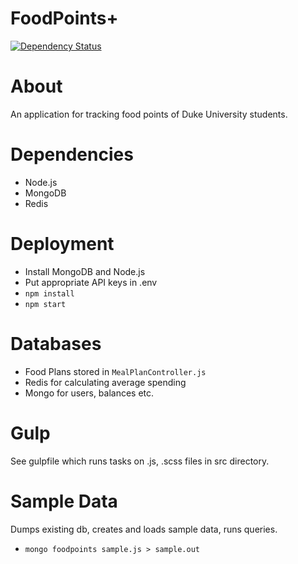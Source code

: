 FoodPoints+
====
[![Dependency Status](https://david-dm.org/chronologos/forkpoints.svg)](https://david-dm.org/chronologos/forkpoints)

About
====
An application for tracking food points of Duke University students.  

Dependencies
====
* Node.js
* MongoDB
* Redis

Deployment
====
* Install MongoDB and Node.js
* Put appropriate API keys in .env
* `npm install`
* `npm start`

Databases
====
* Food Plans stored in `MealPlanController.js`
* Redis for calculating average spending
* Mongo for users, balances etc.

Gulp
====
See gulpfile which runs tasks on .js, .scss files in src directory.

Sample Data
====
Dumps existing db, creates and loads sample data, runs queries.
* `mongo foodpoints sample.js > sample.out`

